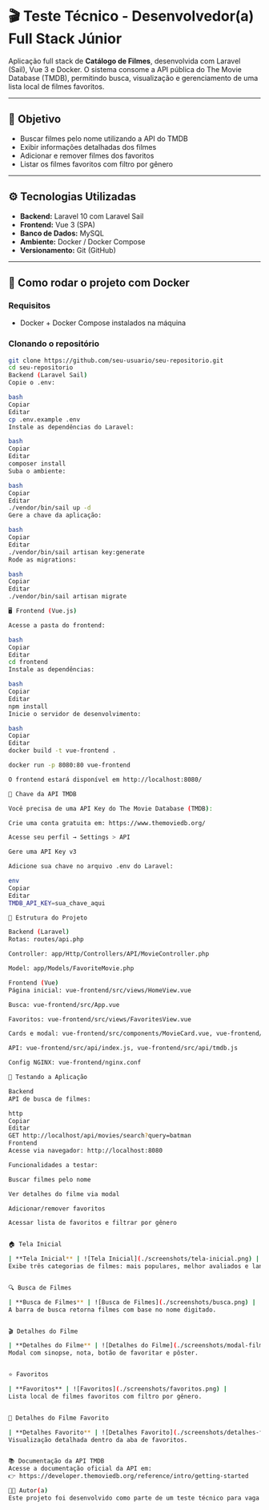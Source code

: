 # 🎬 Teste Técnico - Desenvolvedor(a) Full Stack Júnior

Aplicação full stack de **Catálogo de Filmes**, desenvolvida com Laravel (Sail), Vue 3 e Docker. O sistema consome a API pública do The Movie Database (TMDB), permitindo busca, visualização e gerenciamento de uma lista local de filmes favoritos.

---

## 📌 Objetivo

- Buscar filmes pelo nome utilizando a API do TMDB  
- Exibir informações detalhadas dos filmes  
- Adicionar e remover filmes dos favoritos  
- Listar os filmes favoritos com filtro por gênero  

---

## ⚙ Tecnologias Utilizadas

- **Backend:** Laravel 10 com Laravel Sail  
- **Frontend:** Vue 3 (SPA)  
- **Banco de Dados:** MySQL  
- **Ambiente:** Docker / Docker Compose  
- **Versionamento:** Git (GitHub)  

---

## 🐳 Como rodar o projeto com Docker

### Requisitos

- Docker + Docker Compose instalados na máquina

### Clonando o repositório

```bash
git clone https://github.com/seu-usuario/seu-repositorio.git
cd seu-repositorio
Backend (Laravel Sail)
Copie o .env:

bash
Copiar
Editar
cp .env.example .env
Instale as dependências do Laravel:

bash
Copiar
Editar
composer install
Suba o ambiente:

bash
Copiar
Editar
./vendor/bin/sail up -d
Gere a chave da aplicação:

bash
Copiar
Editar
./vendor/bin/sail artisan key:generate
Rode as migrations:

bash
Copiar
Editar
./vendor/bin/sail artisan migrate

🖥️ Frontend (Vue.js)

Acesse a pasta do frontend:

bash
Copiar
Editar
cd frontend
Instale as dependências:

bash
Copiar
Editar
npm install
Inicie o servidor de desenvolvimento:

bash
Copiar
Editar
docker build -t vue-frontend .

docker run -p 8080:80 vue-frontend

O frontend estará disponível em http://localhost:8080/

🔑 Chave da API TMDB

Você precisa de uma API Key do The Movie Database (TMDB):

Crie uma conta gratuita em: https://www.themoviedb.org/

Acesse seu perfil → Settings > API

Gere uma API Key v3

Adicione sua chave no arquivo .env do Laravel:

env
Copiar
Editar
TMDB_API_KEY=sua_chave_aqui

🧱 Estrutura do Projeto

Backend (Laravel)
Rotas: routes/api.php

Controller: app/Http/Controllers/API/MovieController.php

Model: app/Models/FavoriteMovie.php

Frontend (Vue)
Página inicial: vue-frontend/src/views/HomeView.vue

Busca: vue-frontend/src/App.vue

Favoritos: vue-frontend/src/views/FavoritesView.vue

Cards e modal: vue-frontend/src/components/MovieCard.vue, vue-frontend/src/components/FavoriteMovieCard.vue

API: vue-frontend/src/api/index.js, vue-frontend/src/api/tmdb.js

Config NGINX: vue-frontend/nginx.conf

🧪 Testando a Aplicação

Backend
API de busca de filmes:

http
Copiar
Editar
GET http://localhost/api/movies/search?query=batman
Frontend
Acesse via navegador: http://localhost:8080

Funcionalidades a testar:

Buscar filmes pelo nome

Ver detalhes do filme via modal

Adicionar/remover favoritos

Acessar lista de favoritos e filtrar por gênero


🏠 Tela Inicial

| **Tela Inicial** | ![Tela Inicial](./screenshots/tela-inicial.png) |
Exibe três categorias de filmes: mais populares, melhor avaliados e lançamentos.


🔍 Busca de Filmes

| **Busca de Filmes** | ![Busca de Filmes](./screenshots/busca.png) |
A barra de busca retorna filmes com base no nome digitado.


🎬 Detalhes do Filme

| **Detalhes do Filme** | ![Detalhes do Filme](./screenshots/modal-filme.png) |
Modal com sinopse, nota, botão de favoritar e pôster.


⭐ Favoritos

| **Favoritos** | ![Favoritos](./screenshots/favoritos.png) |
Lista local de filmes favoritos com filtro por gênero.


📄 Detalhes do Filme Favorito

| **Detalhes Favorito** | ![Detalhes Favorito](./screenshots/detalhes-favorito.png) |
Visualização detalhada dentro da aba de favoritos.


📚 Documentação da API TMDB
Acesse a documentação oficial da API em:
👉 https://developer.themoviedb.org/reference/intro/getting-started

👨‍💻 Autor(a)
Este projeto foi desenvolvido como parte de um teste técnico para vaga de Desenvolvedor(a) Full Stack Júnior.